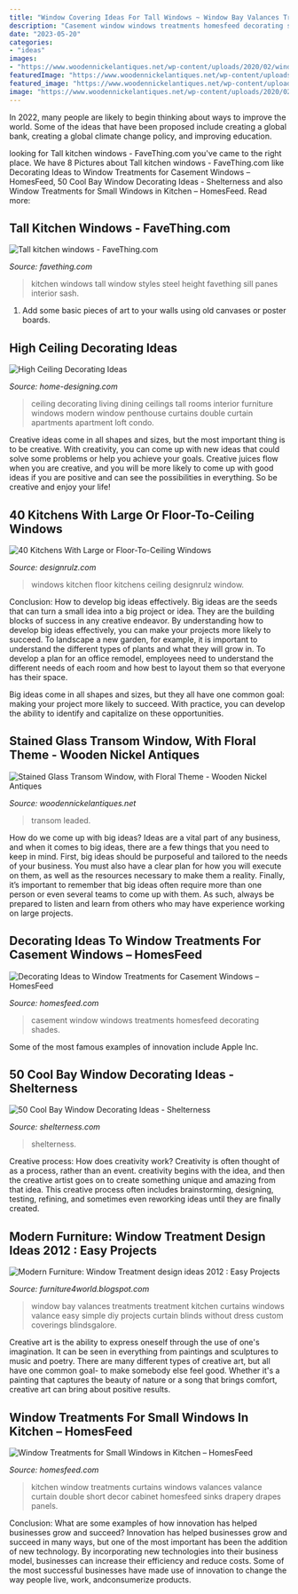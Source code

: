 ```yaml
---
title: "Window Covering Ideas For Tall Windows ~ Window Bay Valances Treatments Treatment Kitchen Curtains Windows Valance Easy Simple Diy Projects Curtain Blinds Without Dress Custom Coverings Blindsgalore"
description: "Casement window windows treatments homesfeed decorating shades"
date: "2023-05-20"
categories:
- "ideas"
images:
- "https://www.woodennickelantiques.net/wp-content/uploads/2020/02/window-20020-3.jpg"
featuredImage: "https://www.woodennickelantiques.net/wp-content/uploads/2020/02/window-20020-3.jpg"
featured_image: "https://www.woodennickelantiques.net/wp-content/uploads/2020/02/window-20020-3.jpg"
image: "https://www.woodennickelantiques.net/wp-content/uploads/2020/02/window-20020-3.jpg"
---
```



In 2022, many people are likely to begin thinking about ways to improve the world. Some of the ideas that have been proposed include creating a global bank, creating a global climate change policy, and improving education.

	

		
looking for Tall kitchen windows - FaveThing.com you've came to the right place. We have 8 Pictures about Tall kitchen windows - FaveThing.com like Decorating Ideas to Window Treatments for Casement Windows – HomesFeed, 50 Cool Bay Window Decorating Ideas - Shelterness and also Window Treatments for Small Windows in Kitchen – HomesFeed. Read more:
		
    
## Tall Kitchen Windows - FaveThing.com

<img loading=lazy src="http://www.favething.com/uploads/images/main-fave-images/tall_kitchen_windows-1.jpg" onerror="this.onerror=null;this.src='https://tse3.mm.bing.net/th?id=OIP.mIXbHRWzQIYj8wNuTXgg0QAAAA&amp;pid=15.1';" alt="Tall kitchen windows - FaveThing.com">

_Source: favething.com_

>kitchen windows tall window styles steel height favething sill panes interior sash. 

	

1) Add some basic pieces of art to your walls using old canvases or poster boards.

    
## High Ceiling Decorating Ideas

<img loading=lazy src="http://cdn.home-designing.com/wp-content/uploads/2012/09/White-living-room-dining-furniture.jpeg" onerror="this.onerror=null;this.src='https://tse1.mm.bing.net/th?id=OIP.O5peLmzCWudLhDk0MlvexAHaLH&amp;pid=15.1';" alt="High Ceiling Decorating Ideas">

_Source: home-designing.com_

>ceiling decorating living dining ceilings tall rooms interior furniture windows modern window penthouse curtains double curtain apartments apartment loft condo. 

	

Creative ideas come in all shapes and sizes, but the most important thing is to be creative. With creativity, you can come up with new ideas that could solve some problems or help you achieve your goals. Creative juices flow when you are creative, and you will be more likely to come up with good ideas if you are positive and can see the possibilities in everything. So be creative and enjoy your life!

    
## 40 Kitchens With Large Or Floor-To-Ceiling Windows

<img loading=lazy src="http://cdn.designrulz.com/wp-content/uploads/2015/01/kitchen-with-large-windows-designrulz-5.jpg" onerror="this.onerror=null;this.src='https://tse1.mm.bing.net/th?id=OIP.mwWOs7RPeC8gEUkIb1uK9gHaE4&amp;pid=15.1';" alt="40 Kitchens With Large or Floor-To-Ceiling Windows">

_Source: designrulz.com_

>windows kitchen floor kitchens ceiling designrulz window. 

	

Conclusion: How to develop big ideas effectively.
Big ideas are the seeds that can turn a small idea into a big project or idea. They are the building blocks of success in any creative endeavor. By understanding how to develop big ideas effectively, you can make your projects more likely to succeed. 
To landscape a new garden, for example, it is important to understand the different types of plants and what they will grow in. To develop a plan for an office remodel, employees need to understand the different needs of each room and how best to layout them so that everyone has their space. 

 Big ideas come in all shapes and sizes, but they all have one common goal: making your project more likely to succeed. With practice, you can develop the ability to identify and capitalize on these opportunities.

    
## Stained Glass Transom Window, With Floral Theme - Wooden Nickel Antiques

<img loading=lazy src="https://www.woodennickelantiques.net/wp-content/uploads/2020/02/window-20020-3.jpg" onerror="this.onerror=null;this.src='https://tse3.mm.bing.net/th?id=OIP.RjLxJJazHpNsu5ReJ8iLIwHaKR&amp;pid=15.1';" alt="Stained Glass Transom Window, with Floral Theme - Wooden Nickel Antiques">

_Source: woodennickelantiques.net_

>transom leaded. 

	

How do we come up with big ideas?
Ideas are a vital part of any business, and when it comes to big ideas, there are a few things that you need to keep in mind. First, big ideas should be purposeful and tailored to the needs of your business. You must also have a clear plan for how you will execute on them, as well as the resources necessary to make them a reality. Finally, it’s important to remember that big ideas often require more than one person or even several teams to come up with them. As such, always be prepared to listen and learn from others who may have experience working on large projects.

    
## Decorating Ideas To Window Treatments For Casement Windows – HomesFeed

<img loading=lazy src="https://homesfeed.com/wp-content/uploads/2015/09/flower-motive-sheer-shades-for-traditional-wooden-bathroom-casement-windows-with-small-bathub-woden-cabinet-and-chair-decorative-pink-flower.jpeg" onerror="this.onerror=null;this.src='https://tse2.mm.bing.net/th?id=OIP.oQk0wwQEWKg26AzaZmBuHAHaFj&amp;pid=15.1';" alt="Decorating Ideas to Window Treatments for Casement Windows – HomesFeed">

_Source: homesfeed.com_

>casement window windows treatments homesfeed decorating shades. 

	

Some of the most famous examples of innovation include Apple Inc.

    
## 50 Cool Bay Window Decorating Ideas - Shelterness

<img loading=lazy src="https://i.shelterness.com/2012/02/25-cool-bay-window-decorating-ideas-22.jpg" onerror="this.onerror=null;this.src='https://tse2.mm.bing.net/th?id=OIP.bNgehS9S5__LFEVcr6xnHgHaJ3&amp;pid=15.1';" alt="50 Cool Bay Window Decorating Ideas - Shelterness">

_Source: shelterness.com_

>shelterness. 

	

Creative process: How does creativity work?
Creativity is often thought of as a process, rather than an event. creativity begins with the idea, and then the creative artist goes on to create something unique and amazing from that idea. This creative process often includes brainstorming, designing, testing, refining, and sometimes even reworking ideas until they are finally created.

    
## Modern Furniture: Window Treatment Design Ideas 2012 : Easy Projects

<img loading=lazy src="http://2.bp.blogspot.com/-E9ieHiPeCJg/Tmrga8vkEaI/AAAAAAAAG2o/k-QSLqTXkmo/s1600/Window-Treatment-Projects-2012-6.jpg" onerror="this.onerror=null;this.src='https://tse2.mm.bing.net/th?id=OIP.lJKbXr6VoTNk6E8x_Yg0TAHaJ3&amp;pid=15.1';" alt="Modern Furniture: Window Treatment design ideas 2012 : Easy Projects">

_Source: furniture4world.blogspot.com_

>window bay valances treatments treatment kitchen curtains windows valance easy simple diy projects curtain blinds without dress custom coverings blindsgalore. 

	

Creative art is the ability to express oneself through the use of one's imagination. It can be seen in everything from paintings and sculptures to music and poetry. There are many different types of creative art, but all have one common goal- to make somebody else feel good. Whether it's a painting that captures the beauty of nature or a song that brings comfort, creative art can bring about positive results.

    
## Window Treatments For Small Windows In Kitchen – HomesFeed

<img loading=lazy src="https://homesfeed.com/wp-content/uploads/2015/06/luxurious-double-layers-window-top-curtains-for-window-kitchen-expensive-granite-kitchen-countertop-double-stainless-steel-sinks-with-double-faucets-plate-shelves-system-with-cabinet.jpg" onerror="this.onerror=null;this.src='https://tse2.mm.bing.net/th?id=OIP.1fh4T3vO1d9IUm7lRIp0uwHaE8&amp;pid=15.1';" alt="Window Treatments for Small Windows in Kitchen – HomesFeed">

_Source: homesfeed.com_

>kitchen window treatments curtains windows valances valance curtain double short decor cabinet homesfeed sinks drapery drapes panels. 

	

Conclusion: What are some examples of how innovation has helped businesses grow and succeed?
Innovation has helped businesses grow and succeed in many ways, but one of the most important has been the addition of new technology. By incorporating new technologies into their business model, businesses can increase their efficiency and reduce costs. Some of the most successful businesses have made use of innovation to change the way people live, work, andconsumerize products.

